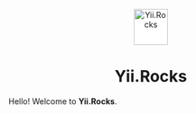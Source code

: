 <p align="center">
    <a href="https://www.yii.rocks/" target="_blank" rel="external">
        <img src="https://www.yii.rocks/assets/images/logo.svg" alt="Yii.Rocks" width="60" height="64" style="background:#fff">
    </a>
    <h1 align="center">Yii.Rocks</h1>
</p>

Hello! Welcome to <strong>Yii.Rocks</strong>.
